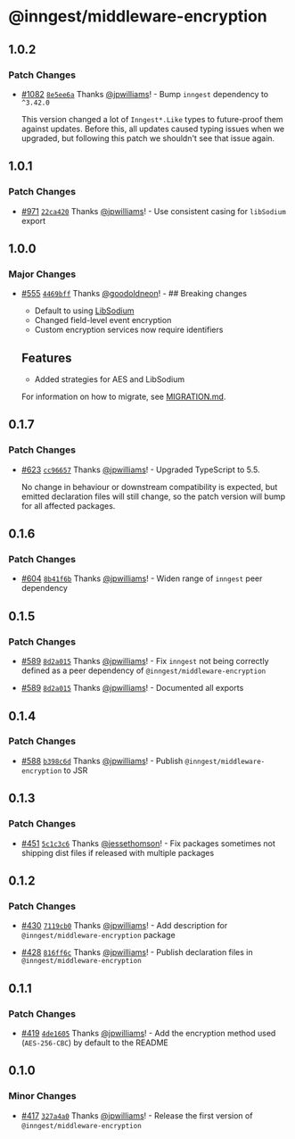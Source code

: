 # @inngest/middleware-encryption

## 1.0.2

### Patch Changes

- [#1082](https://github.com/inngest/inngest-js/pull/1082) [`8e5ee6a`](https://github.com/inngest/inngest-js/commit/8e5ee6a7f543a30f4271c3eea98efc24e7ed7d23) Thanks [@jpwilliams](https://github.com/jpwilliams)! - Bump `inngest` dependency to `^3.42.0`

  This version changed a lot of `Inngest*.Like` types to future-proof them against updates.
  Before this, all updates caused typing issues when we upgraded, but following this patch we shouldn't see that issue again.

## 1.0.1

### Patch Changes

- [#971](https://github.com/inngest/inngest-js/pull/971) [`22ca420`](https://github.com/inngest/inngest-js/commit/22ca420ba3222e537d7f94e250c633ec560d6c69) Thanks [@jpwilliams](https://github.com/jpwilliams)! - Use consistent casing for `libSodium` export

## 1.0.0

### Major Changes

- [#555](https://github.com/inngest/inngest-js/pull/555) [`4469bff`](https://github.com/inngest/inngest-js/commit/4469bffda77a0f3dce614816f1dd79a81ca6f098) Thanks [@goodoldneon](https://github.com/goodoldneon)! - ## Breaking changes

  - Default to using [LibSodium](https://libsodium.gitbook.io/doc)
  - Changed field-level event encryption
  - Custom encryption services now require identifiers

  ## Features

  - Added strategies for AES and LibSodium

  For information on how to migrate, see [MIGRATION.md](https://github.com/inngest/inngest-js/blob/main/packages/middleware-encryption/MIGRATION.md).

## 0.1.7

### Patch Changes

- [#623](https://github.com/inngest/inngest-js/pull/623) [`cc96657`](https://github.com/inngest/inngest-js/commit/cc966578fce01d65a0916ae56c4a47037e2b548f) Thanks [@jpwilliams](https://github.com/jpwilliams)! - Upgraded TypeScript to 5.5.

  No change in behaviour or downstream compatibility is expected, but emitted declaration files will still change, so the patch version will bump for all affected packages.

## 0.1.6

### Patch Changes

- [#604](https://github.com/inngest/inngest-js/pull/604) [`8b41f6b`](https://github.com/inngest/inngest-js/commit/8b41f6b7c7a89d62e851920970de52ba5a3b2734) Thanks [@jpwilliams](https://github.com/jpwilliams)! - Widen range of `inngest` peer dependency

## 0.1.5

### Patch Changes

- [#589](https://github.com/inngest/inngest-js/pull/589) [`8d2a015`](https://github.com/inngest/inngest-js/commit/8d2a0150c722da07f7f2228f3cea677ccd56f29b) Thanks [@jpwilliams](https://github.com/jpwilliams)! - Fix `inngest` not being correctly defined as a peer dependency of `@inngest/middleware-encryption`

- [#589](https://github.com/inngest/inngest-js/pull/589) [`8d2a015`](https://github.com/inngest/inngest-js/commit/8d2a0150c722da07f7f2228f3cea677ccd56f29b) Thanks [@jpwilliams](https://github.com/jpwilliams)! - Documented all exports

## 0.1.4

### Patch Changes

- [#588](https://github.com/inngest/inngest-js/pull/588) [`b398c6d`](https://github.com/inngest/inngest-js/commit/b398c6d016936b057a3af6c43c717aa9ee723fc7) Thanks [@jpwilliams](https://github.com/jpwilliams)! - Publish `@inngest/middleware-encryption` to JSR

## 0.1.3

### Patch Changes

- [#451](https://github.com/inngest/inngest-js/pull/451) [`5c1c3c6`](https://github.com/inngest/inngest-js/commit/5c1c3c68b07cb18531eb3397e45917fc6e58e590) Thanks [@jessethomson](https://github.com/jessethomson)! - Fix packages sometimes not shipping dist files if released with multiple packages

## 0.1.2

### Patch Changes

- [#430](https://github.com/inngest/inngest-js/pull/430) [`7119cb0`](https://github.com/inngest/inngest-js/commit/7119cb01c3433abed066ec149de540b623e67c87) Thanks [@jpwilliams](https://github.com/jpwilliams)! - Add description for `@inngest/middleware-encryption` package

- [#428](https://github.com/inngest/inngest-js/pull/428) [`816ff6c`](https://github.com/inngest/inngest-js/commit/816ff6cee8afd47e3ff012cd286408b09d6e9c49) Thanks [@jpwilliams](https://github.com/jpwilliams)! - Publish declaration files in `@inngest/middleware-encryption`

## 0.1.1

### Patch Changes

- [#419](https://github.com/inngest/inngest-js/pull/419) [`4de1605`](https://github.com/inngest/inngest-js/commit/4de16057e81c9f111fe4a9c84af0e0e62d2567e6) Thanks [@jpwilliams](https://github.com/jpwilliams)! - Add the encryption method used (`AES-256-CBC`) by default to the README

## 0.1.0

### Minor Changes

- [#417](https://github.com/inngest/inngest-js/pull/417) [`327a4a0`](https://github.com/inngest/inngest-js/commit/327a4a0616b20958c045c840c08da9b18d8842b6) Thanks [@jpwilliams](https://github.com/jpwilliams)! - Release the first version of `@inngest/middleware-encryption`
